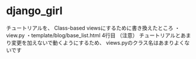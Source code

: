 # django_girl

チュートリアルを、
Class-based viewsにするために書き換えたところ
・view.py
・template/blog/base_list.html 4行目
（注意）
チュートリアルとあまり変更を加えないで動くようにするため、
views.pyのクラス名はあまりよくないです